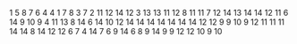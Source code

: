 1
5
8
7
6
4
4
1
7
8
3
7
2
11
12
14
12
3
13
13
11
12
8
11
11
7
12
14
13
14
14
12
11
6
14
9
10
9
4
11
13
8
14
6
14
10
12
14
14
14
14
14
14
14
12
12
9
9
10
9
12
11
11
11
14
14
8
14
12
12
6
7
4
14
7
6
9
14
6
8
9
14
9
9
12
12
10
9
10
